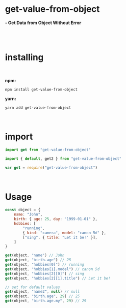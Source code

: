 # get-value-from-object


**- Get Data from Object Without Error**               

<br>



<br>

# installing

<br>

**npm:**
```
npm install get-value-from-object
```
**yarn:**
```
yarn add get-value-from-object
```


<br>

# import 
```JavaScript
import get from "get-value-from-object" 

import { default, get2 } from "get-value-from-object" 

var get = require("get-value-from-object")
```
<br>



# Usage

```JavaScript
const object = {
    name: "John",
    birth: { age: 25, day: "1999-01-01" },
    hobbies: [
        "running",
        { kind: "camera", model: "canon 5d" },
        ["sing", { title: "Let it be!" }],
    ]
}
```

```JavaScript
get(object, "name") // John
get(object, "birth.age") // 25
get(object, "hobbies[0]") // running
get(object, "hobbies[1].model") // canon 5d
get(object, "hobbies[2][0]") // sing
get(object, "hobbies[2][1].title") // Let it be!

// set for default values
get(object, "name2", null) // null
get(object, "birth.age", 29) // 25
get(object, "birth.age.my", 29) // 29
```

<br>
<br>
<br>
<br>
<br>



